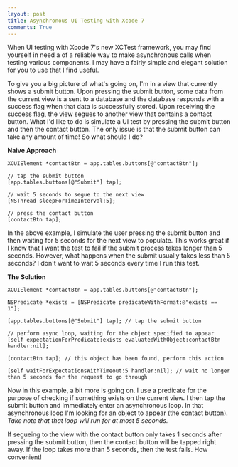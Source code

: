 ```yaml
---
layout: post
title: Asynchronous UI Testing with Xcode 7
comments: True
---
```


When UI testing with Xcode 7's new XCTest framework, you may find yourself in
need a of a reliable way to make asynchronous calls when testing various components. I may have a fairly simple
and elegant solution for you to use that I find useful.

To give you a big picture of what's going on, I'm in a view that currently shows a submit button. Upon pressing the submit button, some data from the current view is a sent to a database and the database responds with a success flag when that data is successfully stored. Upon receiving the success flag, the view segues to another view that contains a contact button. What I'd like to do is simulate a UI test by pressing the submit button and then the contact button. The only issue is that the submit button can take any amount of time! So what should I do?

**Naive Approach**
```
XCUIElement *contactBtn = app.tables.buttons[@"contactBtn"];

// tap the submit button
[app.tables.buttons[@"Submit"] tap];

// wait 5 seconds to segue to the next view
[NSThread sleepForTimeInterval:5];

// press the contact button
[contactBtn tap];
```

In the above example, I simulate the user pressing the submit button and then waiting for 5 seconds for the next view to populate. This works great if I know that I want the test to fail if the submit process takes longer than 5 seconds. However, what happens when the submit usually takes less than 5 seconds? I don't want to wait 5 seconds every time I run this test.

**The Solution**
```
XCUIElement *contactBtn = app.tables.buttons[@"contactBtn"];

NSPredicate *exists = [NSPredicate predicateWithFormat:@"exists == 1"];

[app.tables.buttons[@"Submit"] tap]; // tap the submit button

// perform async loop, waiting for the object specified to appear
[self expectationForPredicate:exists evaluatedWithObject:contactBtn handler:nil];

[contactBtn tap]; // this object has been found, perform this action

[self waitForExpectationsWithTimeout:5 handler:nil]; // wait no longer than 5 seconds for the request to go through
```

Now in this example, a bit more is going on. I use a predicate for the purpose of checking if something exists on the current view. I then tap the submit button and immediately enter an asynchronous loop. In that asynchronous loop I'm looking for an object to appear (the contact button). *Take note that that loop will run for at most 5 seconds.*

If segueing to the view with the contact button only takes 1 seconds after pressing the submit button, then the contact button will be tapped right away. If the loop takes more than 5 seconds, then the test fails. How convenient!
